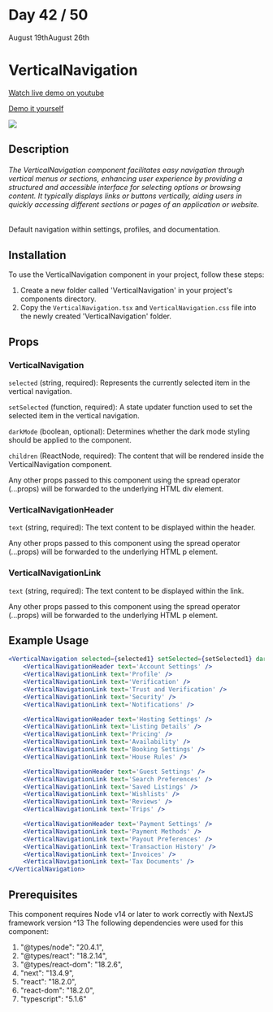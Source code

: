 # Day 42 / 50

August 19thAugust 26th

# VerticalNavigation
<a href="https://www.youtube.com/watch?v=eAro7avGxDA" target="_blank">Watch live demo on youtube</a>

<a href="https:/ / 50daysofcomponents.netlify.app/VerticalNavigation" target="_blank">Demo it yourself</a>

<a href="https:/ / 50daysofcomponents.netlify.app/VerticalNavigation" target="_blank"><img src="https://cdn.discordapp.com/attachments/715319623637270638/1142485654324920431/image.png"/></a>  

## Description 

###### The VerticalNavigation component facilitates easy navigation through vertical menus or sections, enhancing user experience by providing a structured and accessible interface for selecting options or browsing content. It typically displays links or buttons vertically, aiding users in quickly accessing different sections or pages of an application or website.

Default navigation within settings, profiles, and documentation.

## Installation 

To use the VerticalNavigation component in your project, follow these steps:

1. Create a new folder called 'VerticalNavigation' in your project's components directory.
2. Copy the `VerticalNavigation.tsx` and `VerticalNavigation.css` file into the newly created 'VerticalNavigation' folder.

## Props 
### VerticalNavigation
`selected` (string, required): Represents the currently selected item in the vertical navigation.

`setSelected` (function, required): A state updater function used to set the selected item in the vertical navigation.

`darkMode` (boolean, optional): Determines whether the dark mode styling should be applied to the component.

`children` (ReactNode, required): The content that will be rendered inside the VerticalNavigation component.

Any other props passed to this component using the spread operator (...props) will be forwarded to the underlying HTML div element.

### VerticalNavigationHeader
`text` (string, required): The text content to be displayed within the header.

Any other props passed to this component using the spread operator (...props) will be forwarded to the underlying HTML p element.

### VerticalNavigationLink
`text` (string, required): The text content to be displayed within the link.

Any other props passed to this component using the spread operator (...props) will be forwarded to the underlying HTML p element.

## Example Usage
```jsx
<VerticalNavigation selected={selected1} setSelected={setSelected1} darkMode={isDarkMode}>
    <VerticalNavigationHeader text='Account Settings' />
    <VerticalNavigationLink text='Profile' />
    <VerticalNavigationLink text='Verification' />
    <VerticalNavigationLink text='Trust and Verification' />
    <VerticalNavigationLink text='Security' />
    <VerticalNavigationLink text='Notifications' />

    <VerticalNavigationHeader text='Hosting Settings' />
    <VerticalNavigationLink text='Listing Details' />
    <VerticalNavigationLink text='Pricing' />
    <VerticalNavigationLink text='Availability' />
    <VerticalNavigationLink text='Booking Settings' />
    <VerticalNavigationLink text='House Rules' />

    <VerticalNavigationHeader text='Guest Settings' />
    <VerticalNavigationLink text='Search Preferences' />
    <VerticalNavigationLink text='Saved Listings' />
    <VerticalNavigationLink text='Wishlists' />
    <VerticalNavigationLink text='Reviews' />
    <VerticalNavigationLink text='Trips' />

    <VerticalNavigationHeader text='Payment Settings' />
    <VerticalNavigationLink text='Payment Methods' />
    <VerticalNavigationLink text='Payout Preferences' />
    <VerticalNavigationLink text='Transaction History' />
    <VerticalNavigationLink text='Invoices' />
    <VerticalNavigationLink text='Tax Documents' />
</VerticalNavigation>
```

## Prerequisites
This component requires Node v14 or later to work correctly with NextJS framework version ^13
The following dependencies were used for this component:
1. "@types/node": "20.4.1",
2. "@types/react": "18.2.14",
3. "@types/react-dom": "18.2.6",
4. "next": "13.4.9",
5. "react": "18.2.0",
6. "react-dom": "18.2.0",
7. "typescript": "5.1.6"

